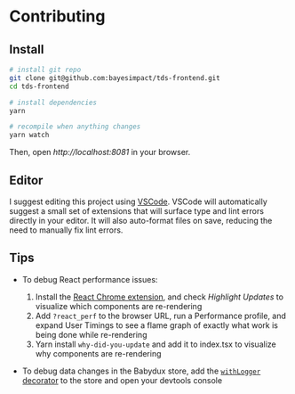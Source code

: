 # Contributing

## Install

```sh
# install git repo
git clone git@github.com:bayesimpact/tds-frontend.git
cd tds-frontend

# install dependencies
yarn

# recompile when anything changes
yarn watch
```

Then, open *http://localhost:8081* in your browser.

## Editor

I suggest editing this project using [VSCode](https://code.visualstudio.com/). VSCode will automatically suggest a small set of extensions that will surface type and lint errors directly in your editor. It will also auto-format files on save, reducing the need to manually fix lint errors.

## Tips

- To debug React performance issues:

  1. Install the [React Chrome extension](https://chrome.google.com/webstore/detail/react-developer-tools/fmkadmapgofadopljbjfkapdkoienihi), and check *Highlight Updates* to visualize which components are re-rendering
  2. Add `?react_perf` to the browser URL, run a Performance profile, and expand User Timings to see a flame graph of exactly what work is being done while re-rendering
  3. Yarn install `why-did-you-update` and add it to index.tsx to visualize why components are re-rendering

- To debug data changes in the Babydux store, add the [`withLogger` decorator](https://github.com/bayesimpact/tds-frontend/blob/7c3c91b/src/services/store.ts#L102) to the store and open your devtools console
